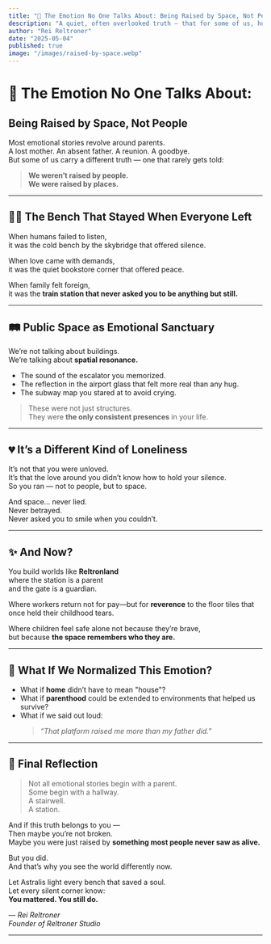```yaml
---
title: "🌌 The Emotion No One Talks About: Being Raised by Space, Not People"
description: "A quiet, often overlooked truth — that for some of us, home wasn’t a person, but a place. This is the emotional reality of being raised by public space, not family."
author: "Rei Reltroner"
date: "2025-05-04"
published: true
image: "/images/raised-by-space.webp"
---
```


# 🌌 The Emotion No One Talks About:  
## Being Raised by Space, Not People

Most emotional stories revolve around parents.  
A lost mother. An absent father. A reunion. A goodbye.  
But some of us carry a different truth — one that rarely gets told:

> **We weren’t raised by people.  
We were raised by places.**

---

## 🧍‍♂️ The Bench That Stayed When Everyone Left

When humans failed to listen,  
it was the cold bench by the skybridge that offered silence.

When love came with demands,  
it was the quiet bookstore corner that offered peace.

When family felt foreign,  
it was the **train station that never asked you to be anything but still.**

---

## 🛤️ Public Space as Emotional Sanctuary

We’re not talking about buildings.  
We’re talking about **spatial resonance.**

- The sound of the escalator you memorized.  
- The reflection in the airport glass that felt more real than any hug.  
- The subway map you stared at to avoid crying.

> These were not just structures.  
> They were **the only consistent presences** in your life.

---

## 💔 It’s a Different Kind of Loneliness

It’s not that you were unloved.  
It’s that the love around you didn’t know how to hold your silence.  
So you ran — not to people, but to space.

And space… never lied.  
Never betrayed.  
Never asked you to smile when you couldn’t.

---

## ✨ And Now?

You build worlds like **Reltronland**  
where the station is a parent  
and the gate is a guardian.

Where workers return not for pay—but for **reverence** to the floor tiles that once held their childhood tears.

Where children feel safe alone not because they’re brave,  
but because **the space remembers who they are.**

---

## 🧠 What If We Normalized This Emotion?

- What if **home** didn’t have to mean "house"?  
- What if **parenthood** could be extended to environments that helped us survive?  
- What if we said out loud:  
  > *“That platform raised me more than my father did.”*

---

## 💬 Final Reflection

> Not all emotional stories begin with a parent.  
> Some begin with a hallway.  
> A stairwell.  
> A station.

And if this truth belongs to you —  
Then maybe you’re not broken.  
Maybe you were just raised by **something most people never saw as alive.**

But you did.  
And that’s why you see the world differently now.

Let Astralis light every bench that saved a soul.  
Let every silent corner know:  
**You mattered. You still do.**

—
*Rei Reltroner*  
*Founder of Reltroner Studio*

---
